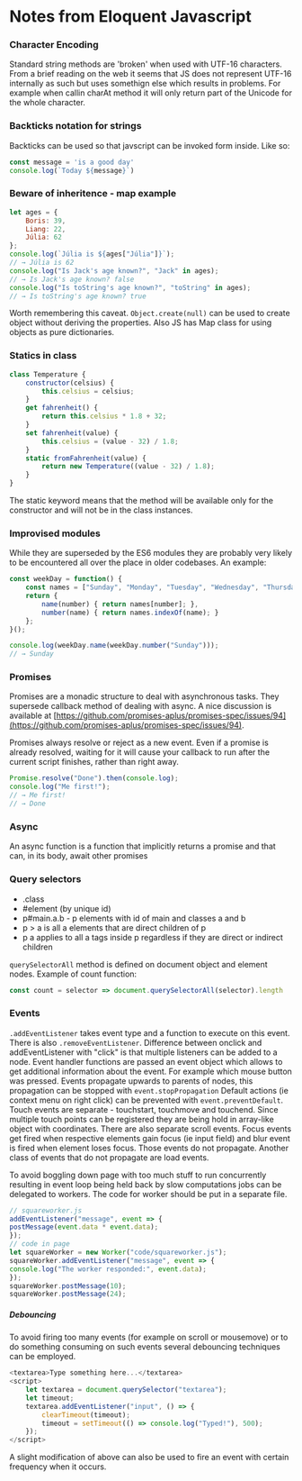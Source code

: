 # Notes from Eloquent Javascript

### Character Encoding

Standard string methods are 'broken' when used with UTF-16 characters. From a brief reading on the web it seems that JS does not represent UTF-16 internally as such but uses somethign else which results in problems. For example when callin charAt method it will only return part of the Unicode for the whole character.

### Backticks notation for strings

Backticks can be used so that javscript can be invoked form inside. Like so: 
```js
const message = 'is a good day'
console.log(`Today ${message}`)
```

### Beware of inheritence - map example
```js
let ages = {
    Boris: 39,
    Liang: 22,
    Júlia: 62
};
console.log(`Júlia is ${ages["Júlia"]}`);
// → Júlia is 62
console.log("Is Jack's age known?", "Jack" in ages);
// → Is Jack's age known? false
console.log("Is toString's age known?", "toString" in ages);
// → Is toString's age known? true
```

Worth remembering this caveat. `Object.create(null)` can be used to create object without deriving the properties. Also JS has Map class for using objects as pure dictionaries.

### Statics in class
```js
class Temperature {
    constructor(celsius) {
        this.celsius = celsius;
    }
    get fahrenheit() {
        return this.celsius * 1.8 + 32;
    }
    set fahrenheit(value) {
        this.celsius = (value - 32) / 1.8;
    }
    static fromFahrenheit(value) {
        return new Temperature((value - 32) / 1.8);
    }
}
```

The static keyword means that the method will be available only for the constructor and will not be in the class instances.

### Improvised modules

While they are superseded by the ES6 modules they are probably very likely to be encountered all over the place in older codebases. An example:

```js
const weekDay = function() {
    const names = ["Sunday", "Monday", "Tuesday", "Wednesday", "Thursday", "Friday", "Saturday"];
    return {
        name(number) { return names[number]; },
        number(name) { return names.indexOf(name); }
    };
}();

console.log(weekDay.name(weekDay.number("Sunday")));
// → Sunday
```
### Promises

Promises are a monadic structure to deal with asynchronous tasks. They supersede callback method of dealing with async. A nice discussion is available at [https://github.com/promises-aplus/promises-spec/issues/94](https://github.com/promises-aplus/promises-spec/issues/94). 

Promises always resolve or reject as a new event. Even if a promise is already resolved, waiting for it will cause your callback to run after the current script finishes, rather than right away.
```js
Promise.resolve("Done").then(console.log);
console.log("Me first!");
// → Me first!
// → Done
```

### Async

An async function is a function that implicitly returns a promise and that can, in its body,
await other promises

### Query selectors

* .class
* \#element (by unique id)
* p#main.a.b - p elements with id of main and classes a and b
* p > a is all a elements that are direct children of p
* p a applies to all a tags inside p regardless if they are direct or indirect children

`querySelectorAll` method is defined on document object and element nodes. Example of count function:
```js
const count = selector => document.querySelectorAll(selector).length
```

### Events

`.addEventListener` takes event type and a function to execute on this event. There is also `.removeEventListener`. Difference between onclick and addEventListener with "click" is that multiple listeners can be added to a node. Event handler functions are passed an event object which allows to get additional information about the event. For example which mouse button was pressed. Events propagate upwards to parents of nodes, this propagation can be stopped with `event.stopPropagation`
Default actions (ie context menu on right click) can be prevented with `event.preventDefault`. Touch events are separate - touchstart, touchmove and touchend. Since multiple touch points can be registered they are being hold in array-like object with coordinates. There are also separate scroll events. Focus events get fired when respective elements gain focus (ie input field) and blur event is fired when element loses focus. Those events do not propagate. Another class of events that do not propagate are load events.

To avoid boggling down page with too much stuff to run concurrently resulting in event loop being held back by slow computations jobs can be delegated to workers. The code for worker should be put in a separate file.

```js
// squareworker.js
addEventListener("message", event => {
postMessage(event.data * event.data);
});
// code in page
let squareWorker = new Worker("code/squareworker.js");
squareWorker.addEventListener("message", event => {
console.log("The worker responded:", event.data);
});
squareWorker.postMessage(10);
squareWorker.postMessage(24);
```

##### Debouncing

To avoid firing too many events (for example on scroll or mousemove) or to do something consuming on such events several debouncing techniques can be employed.

```js
<textarea>Type something here...</textarea>
<script>
    let textarea = document.querySelector("textarea");
    let timeout;
    textarea.addEventListener("input", () => {
        clearTimeout(timeout);
        timeout = setTimeout(() => console.log("Typed!"), 500);
    });
</script>
```

A slight modification of above can also be used to fire an event with certain frequency when it occurs.
